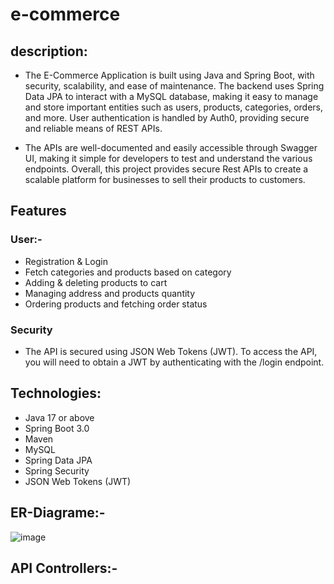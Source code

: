# e-commerce

## description:
- The E-Commerce Application is built using Java and Spring Boot, with security, scalability, and ease of maintenance. The backend uses Spring Data JPA to interact with a MySQL database, making it easy to manage and store important entities such as users, products, categories, orders, and more. User authentication is handled by Auth0, providing secure and reliable means of REST APIs.

- The APIs are well-documented and easily accessible through Swagger UI, making it simple for developers to test and understand the various endpoints. Overall, this project provides secure Rest APIs to create a scalable platform for businesses to sell their products to customers.

## Features
### User:-
  - Registration & Login
  - Fetch categories and products based on category
 - Adding & deleting products to cart
 - Managing address and products quantity
  - Ordering products and fetching order status

### Security
 - The API is secured using JSON Web Tokens (JWT). To access the API, you will need to obtain a JWT by authenticating with the /login endpoint.

## Technologies:
- Java 17 or above
- Spring Boot 3.0
- Maven
- MySQL
- Spring Data JPA
- Spring Security
- JSON Web Tokens (JWT)
## ER-Diagrame:-
![image](https://github.com/AliSobih/e-commerce/assets/43109825/6761eff6-b5c4-42fa-9744-82cdce84bc3b)
## API Controllers:-

